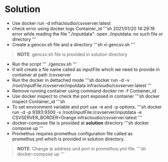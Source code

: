 # Solution
  - Use docker run -d infracloudio/csvserver:latest 
  - check error using docker logs Container_id
    '''sh
    2021/01/20 14:29:19 error while reading the file "./inputdata": open ./inputdata: no such file or directory
    '''
  - Create a gencsv.sh file and a directory
    '''sh
    vi gencsv.sh
    '''   
> **NOTE**: gencsv.sh file is provided in solution directory
 
  - Run the script 
    '''
    ./gencsv.sh
    '''
  - It will create a file name called as inputFile which we need to provide in container at path /csvserver
  - Run the docker in dettached mode 
  '''sh
  docker run -d -v /root/inputFile:/csvserver/inputdata infracloudio/csvserver:latest
  ''' 
  - Remove running container using command docker rm -f Container_id
  - Use docker inspect to check the port exposed in container
  '''sh
  docker inspect Container_id
  '''sh
  - To set environment variable and port use -e and -p options.
  '''sh
  docker run -d -p 9393:9300 -v /root/inputFile:/csvserver/inputdata -e CSVSERVER_BORDER=Orange infracloudio/csvserver:latest
  '''  
  - docker-compose file is provided at **solution** directory
  '''sh
  docker compose up
  ''' 
  - Promethus requires promethus configuration file called as promethus.yml which is provided in solution directory.
> **NOTE**: Change ip address and port in promethus.yml file.
  '''sh
  docker-compose up
  '''    

